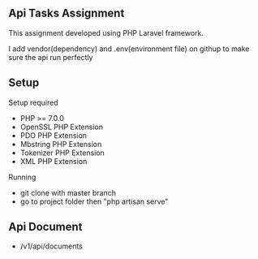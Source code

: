 ## Api Tasks Assignment

This assignment developed using PHP Laravel framework.

I add vendor(dependency) and .env(environment file) on githup to make sure the api run perfectly

## Setup

Setup required

- PHP >= 7.0.0
- OpenSSL PHP Extension
- PDO PHP Extension
- Mbstring PHP Extension
- Tokenizer PHP Extension
- XML PHP Extension

Running

- git clone with master branch
- go to project folder then "php artisan serve"

## Api Document

- /v1/api/documents
